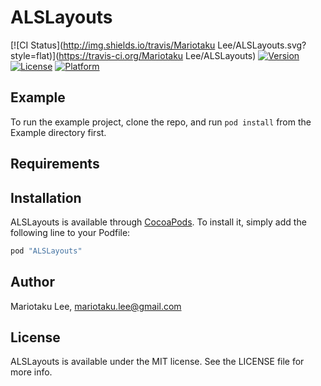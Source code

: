 # ALSLayouts

[![CI Status](http://img.shields.io/travis/Mariotaku Lee/ALSLayouts.svg?style=flat)](https://travis-ci.org/Mariotaku Lee/ALSLayouts)
[![Version](https://img.shields.io/cocoapods/v/ALSLayouts.svg?style=flat)](http://cocoapods.org/pods/ALSLayouts)
[![License](https://img.shields.io/cocoapods/l/ALSLayouts.svg?style=flat)](http://cocoapods.org/pods/ALSLayouts)
[![Platform](https://img.shields.io/cocoapods/p/ALSLayouts.svg?style=flat)](http://cocoapods.org/pods/ALSLayouts)

## Example

To run the example project, clone the repo, and run `pod install` from the Example directory first.

## Requirements

## Installation

ALSLayouts is available through [CocoaPods](http://cocoapods.org). To install
it, simply add the following line to your Podfile:

```ruby
pod "ALSLayouts"
```

## Author

Mariotaku Lee, mariotaku.lee@gmail.com

## License

ALSLayouts is available under the MIT license. See the LICENSE file for more info.
